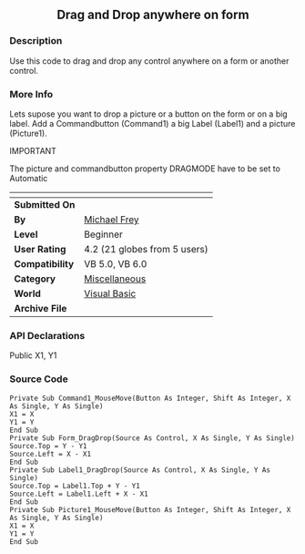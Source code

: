 ﻿<div align="center">

## Drag and Drop anywhere on form


</div>

### Description

Use this code to drag and drop any control anywhere on a form or another control.
 
### More Info
 
Lets supose you want to drop a picture or a button on the form or on a big label. Add a Commandbutton (Command1) a big Label (Label1) and a picture (Picture1).

IMPORTANT

The picture and commandbutton property DRAGMODE have to be set to Automatic


<span>             |<span>
---                |---
**Submitted On**   |
**By**             |[Michael Frey](https://github.com/Planet-Source-Code/PSCIndex/blob/master/ByAuthor/michael-frey.md)
**Level**          |Beginner
**User Rating**    |4.2 (21 globes from 5 users)
**Compatibility**  |VB 5\.0, VB 6\.0
**Category**       |[Miscellaneous](https://github.com/Planet-Source-Code/PSCIndex/blob/master/ByCategory/miscellaneous__1-1.md)
**World**          |[Visual Basic](https://github.com/Planet-Source-Code/PSCIndex/blob/master/ByWorld/visual-basic.md)
**Archive File**   |[](https://github.com/Planet-Source-Code/michael-frey-drag-and-drop-anywhere-on-form__1-6997/archive/master.zip)

### API Declarations

Public X1, Y1


### Source Code

```
Private Sub Command1_MouseMove(Button As Integer, Shift As Integer, X As Single, Y As Single)
X1 = X
Y1 = Y
End Sub
Private Sub Form_DragDrop(Source As Control, X As Single, Y As Single)
Source.Top = Y - Y1
Source.Left = X - X1
End Sub
Private Sub Label1_DragDrop(Source As Control, X As Single, Y As Single)
Source.Top = Label1.Top + Y - Y1
Source.Left = Label1.Left + X - X1
End Sub
Private Sub Picture1_MouseMove(Button As Integer, Shift As Integer, X As Single, Y As Single)
X1 = X
Y1 = Y
End Sub
```

